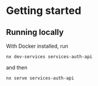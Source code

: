 # Getting started

## Running locally

With Docker installed, run

`nx dev-services services-auth-api`

and then

`nx serve services-auth-api`
